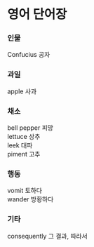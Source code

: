# 영어 단어장  

### 인물
Confucius 공자    

### 과일
apple 사과

### 채소
bell pepper 피망    
lettuce 상추    
leek  대파    
piment 고추    

### 행동    
vomit 토하다    
wander 방황하다


### 기타    
consequently 그 결과, 따라서    